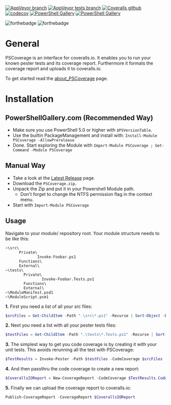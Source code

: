 [![AppVeyor branch](https://img.shields.io/appveyor/ci/OCram85/PSCoverage/master.svg?style=plastic "Master Branch Build Status")](https://ci.appveyor.com/project/OCram85/PSCoverage/branch/master)
[![AppVeyor tests branch](https://img.shields.io/appveyor/tests/OCram85/PSCoverage/master.svg?style=plastic "Pester Tests Results")](https://ci.appveyor.com/project/OCram85/PSCoverage/branch/master/tests)
[![Coveralls github](https://img.shields.io/coveralls/github/OCram85/PSCoverage.svg?style=plastic "Coveralls.io Coverage Report")](https://coveralls.io/github/OCram85/PSCoverage?branch=master)
[![codecov](https://codecov.io/gh/OCram85/PSCoverage/branch/master/graph/badge.svg)](https://codecov.io/gh/OCram85/PSCoverage)
[![PowerShell Gallery](https://img.shields.io/powershellgallery/v/PSCoverage.svg?style=plastic "PowershellGallery Published Version")](https://www.powershellgallery.com/packages/PSCoverage)
[![PowerShell Gallery](https://img.shields.io/powershellgallery/dt/PSCoverage.svg?style=plastic "PowershellGallery Downloads")](https://www.powershellgallery.com/packages/PSCoverage)

![forthebadge](http://forthebadge.com/images/badges/built-with-love.svg)
![forthebadge](http://forthebadge.com/images/badges/for-you.svg)

General
=======

PSCoverage is an interface for coveralls.io. It enables you to run your known pester tests and its coverage report.
Furthermore it formats the coverage report and uploads it to coveralls.io.

To get started read the [about_PSCoverage](/src/en-US/about_PSCoverage.help.txt) page.

Installation
============


PowerShellGallery.com (Recommended Way)
---------------------------------------

* Make sure you use PowerShell 5.0 or higher with `$PSVersionTable`.
* Use the builtin PackageManagement and install with: `Install-Module PSCoverage -AllowPrerelease`
* Done. Start exploring the Module with `Import-Module PSCoverage ; Get-Command -Module PSCoverage`

Manual Way
----------

* Take a look at the [Latest Release](https://github.com/OCram85/PSCoverage/releases/latest) page.
* Download the `PSCoverage.zip`.
* Unpack the Zip and put it in your Powershell Module path.
  * Don't forget to change the NTFS permission flag in the context menu.
* Start with `Import-Module PSCoverage`

Usage
-----

Navigate to your module/ repository root. Your module structure needs to be like this:

```console
~\src\
      Private\
              Invoke-Foobar.ps1
      Functions\
      External\
~\tests\
        Private\
                Invoke-Foobar.Tests.ps1
        Functions\
        External\
~\ModuleManifest.psd1
~\ModuleScript.psm1
```

**1.** First you need a list of all your src files:

```powershell
$srcFiles = Get-ChildItem -Path ".\src\*.ps1" -Recurse | Sort-Object -Property 'Name' | Select-Object -ExpandProperty 'FullName'
```

**2.** Next you need a list with all your pester tests files:

```powershell
$testFiles = Get-ChildItem -Path ".\tests\*.Tests.ps1" -Recurse | Sort-Object -Property 'Name' | Select-Object -ExpandProperty 'FullName'
```

**3.** The simplest way to get you code coverage is by creating it with your unit tests. This avoids rerunning all
the test with PSCoverage:

```powershell
$TestResults = Invoke-Pester -Path $testFiles -CodeCoverage $srcFiles -PassThru
```

**4.** And then passthru the code coverage to create a new report:

```powershell
$CoverallsIOReport = New-CoverageReport -CodeCoverage $TestResults.CodeCoverage -RepoToken '123456' -ModuleRoot $PWD
```

**5.** Finally we can upload the coverage report to coveralls.io:

```powershell
Publish-CoverageReport -CoverageReport $CoverallsIOReport
```
